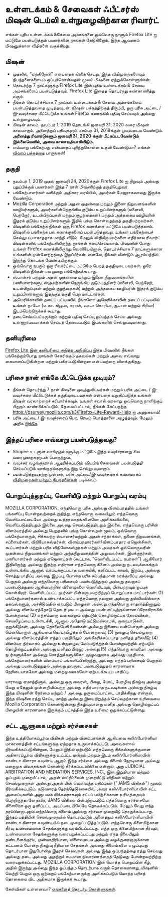 # உள்ளடக்கம் & சேவைகள் ஃபீட்சர்ஸ் மிஷன் டெய்லி உள்நுழைவிற்கான ரிவார்ட்
எங்கள் புதிய உள்ளடக்கம் &சேவை அம்சங்களை ஒவ்வொரு நாளும் Firefox Lite ஐ மட்டுமே பயன்படுத்தும் பயனர்களை நாங்கள் தேடுகிறோம். இந்த ஆவணம் மிஷனுக்கான விதிகளை வகுக்கிறது.

## மிஷன்
* முதலில், “ஏற்கிறேன்” என்பதைக் கிளிக் செய்து, இந்த விதிமுறைகளையும் நிபந்தனைகளையும் ஒப்புக்கொள்வதன் மூலம் மிஷனை ஏற்றுக்கொள்ளுங்கள்.
* தொடர்ந்து 7 நாட்களுக்கு Firefox Lite இன் புதிய உள்ளடக்கம் & சேவை அம்சங்களைப் பயன்படுத்தவும். Firefox Lite இதைத் தொடர்ந்து கண்காணித்து வரும்.
* நீங்கள் தொடர்ச்சியாக 7 நாட்கள் உள்ளடக்கம் & சேவை அம்சங்களைப் பயன்படுத்துவதை முடித்தவுடன், மிஷன் பக்கத்திற்குத் திரும்பி, ஒரு பரிசு அட்டை / இ-வவுச்சரை மீட்டெடுக்க உங்கள் Firefox கணக்கில் பதிவு செய்யவும் அல்லது உள்நுழையவும்.
* மிஷன் காலம். நவம்பர் 1, 2019 தொடங்கி ஜனவரி 31, 2020 வரை மிஷன் காலமாகும். அனைத்துப் பதிவுகளும் டிசம்பர் 31, 2019க்குள் முடிவடைய வேண்டும். **அனைத்து ரிவார்டுகளும் ஜனவரி 31, 2020 க்குள் மீட்கப்படவேண்டும் இல்லையெனில், அவை காலாவதியாகிவிடும்.**
* எவ்வாறு பங்கேற்பது என்பதைப் புரிந்துகொள்ள உதவி வேண்டுமா? எங்கள் [விவரப் பக்கத்தை](https://support.mozilla.org/kb/firefox-lite-reward-program) பாருங்கள்!

## தகுதி
* நவம்பர் 1, 2019 முதல் ஜனவரி 24, 2020க்குள் Firefox Lite ஐ நிறுவும் அல்லது புதுப்பிக்கும் பயனர்கள் இந்த 7 நாள் மிஷனிற்குத் தகுதிபெறுவர்.
* பங்கேற்பாளர்கள் வசிக்கும் அதிகார வரம்பில், அவர்கள் மேஜராகவாவது இருக்க வேண்டும்.
* Mozilla Corporation மற்றும் அதன் முதன்மை மற்றும் இணை நிறுவனங்களின் ஊழியர்களும், அவர்களின்நெருங்கிய குடும்ப உறுப்பினர்களும் (மனைவி, பெற்றோர், உடன்பிறப்புகள் மற்றும் குழந்தைகள்) மற்றும் அத்தகைய ஊழியரின் இதரக் குடும்ப உறுப்பினர்களும் இதில் பங்கு கொள்வதற்குத் தகுதியற்றவர்கள்.
* மிஷனில் பங்கேற்க நீங்கள் ஒரு Firefox கணக்கை மட்டுமே பயன்படுத்தலாம். மிஷனில் பங்கேற்க பல கணக்குகளைப் பயன்படுத்துவது, உங்கள் பங்கேற்பைச் செல்லுபடியாகாததாக மாற்றி விடும். மேலும் விதிமீருபவர்களை எதிர்கால ரிவார்ட் மிஷன்களில் பங்கேற்பதிலிருந்து நாங்கள் தடைசெய்யலாம். மிஷனின் போது உங்கள் Firefox கணக்கிலிருந்து வெளியேறினால், தொடர்ச்சியாக 7 நாட்களுக்கான உங்களின் முன்னேற்றத்தை இழப்பீர்கள். எனவே, நீங்கள் மீண்டும் ஆரம்பத்தில் இருந்து தொடங்க வேண்டியிருக்கும்.
* ஒவ்வொரு நபரும் ஒரு ரிவார்ட்டை மட்டுமே பெறத் தகுதியுடையவர்கள். ஒரே மிஷனில் நீங்கள் பல முறை பங்கேற்கக்கூடாது.
* ஸ்பான்சர் மற்றும் அதன் முதன்மை மற்றும் இணை நிறுவனங்களின் பணியாளர்களுடன்அவர்களின் நெருங்கிய குடும்பத்தினர் (மனைவி, பெற்றோர், உடன்பிறப்புகள் மற்றும் குழந்தைகள்) மற்றும் அத்தகைய ஊழியரின் இதரக் குடும்ப உறுப்பினர்களும் இதற்குத் தகுதி பெற மாட்டார்கள்.
* அமெரிக்காவின் தடைப் பட்டியலில் நீங்களோ அமெரிக்காவின் தடைப் பட்டியலில் உங்கள் நாடோ (எ.கா. கியூபா, ஈரான், வாடா கொரியா, சூடான் மற்றும் சிரியா) இடம்பெற்றிருக்கக் கூடாது.
* தடைசெய்யப்பட்டிருக்கும் மற்றும் பதிவு செய்ய,ஒப்பந்தம் செய்ய அல்லது உள்ளூர்மயமாக்கல் செய்யத் தேவைப்படும் இடங்களில் செல்லுபடியாகாது.

## தனியுரிமை
[Firefox Lite இன் தனியுரிமை குறித்த அறிவிப்பு](https://www.mozilla.org/privacy/firefox-lite/) இந்த மிஷனில் நீங்கள் பங்கேற்கும்போது நாங்கள் சேகரிக்கும் தகவல்கள் மற்றும் அவை எவ்வாறு கையாளப்படுகின்றன மற்றும் பகிரப்படுகின்றன என்பவற்றை விளக்குகிறது.

## பரிசை நான் எங்கே மீட்டெடுக்க முடியும்?
* நீங்கள் தொடர்ந்து 7 நாள் மிஷனை முடித்துவிட்டீர்கள் மற்றும் பரிசு அட்டை / இ-வவுச்சரை மீட்டெடுக்கத் தகுதியுடையவர்கள் என்பதை உறுதிப்படுத்த உங்கள் மிஷன் வரலாற்றைச் சரிபார்க்கவும். உங்கள் சவால் வரலாறு ஒவ்வொரு நாளிற்குப் பிறகும் காண்பிக்கப்படும். தேவைப்பட்டால், நீங்கள் கேட்பதற்கு https://qsurvey.mozilla.com/s3/Firefox-Lite-Reward-Help ஐ அணுகலாம்!
* பரிசு அட்டை / இ-வவுச்சரைப் பெற, ரெடீம் பொத்தானை அழுத்தவும். மேலும் அறிக  [இங்கே](https://support.mozilla.org/kb/firefox-lite-reward-program).

## இந்தப் பரிசை எவ்வாறு பயன்படுத்துவது?
* Shopee உடனான வாங்குதல்களுக்கு மட்டுமே இந்த வவுச்சரானது சில வரைமுறைகளுடன் பொருந்தும்.
* வவுச்சர் வழங்குநரால் ஆதரிக்கப்படும் ஷிப்பிங் சேவைகள் பயன்படுத்தி செய்யப்படும் வாங்குதல்களுக்கு இது செல்லுபடியாகும்.
* பயன்படுத்துவதற்கு முன்னர், பரிசு அட்டை/இ-வவுச்சரைக் கவனமாகப் [விதிமுறைகள் மற்றும் நிபந்தனைகள்](https://shopee.co.id/m/Mozilla-Voucher-Diskon-15RB) படிக்கவும்.

## பொறுப்புத்துறப்பு, வெளியீடு மற்றும் பொறுப்பு வரம்பு

MOZILLA CORPORATION, எந்தவொரு பரிசு அல்லது விளம்பரத்தில் உங்கள் பங்களிப்பு போன்றவற்றைக் குறித்து, எந்தவொரு வகையிலும் எந்தவொரு வெளிப்பாட்டையோ அல்லது உத்தரவாதங்களையோ அளிக்கவில்லை, வெளிப்படுத்தியதும் இல்லை அல்லது செயல்படுத்தியதும் இல்லை. எந்தவொரு பரிசின் விளம்பரத்தில் அல்லது பெறுதலில் பங்கு கொள்வதன் மூலம், ஒவ்வொரு பங்கேற்பாளரும், சிக்கலற்ற ஸ்பான்சர்மற்றும் அதன் சந்தாக்கள், துணை நிறுவனங்கள், சப்ளையர்கள், விநியோகஸ்தர்கள், விளம்பரதாரர்கள்/விளம்பரதார ஏஜென்சிகள், கூட்டளர்கள் மற்றும் பரிசு விநியோகஸ்தர்கள் மற்றும் அவர்கள் ஒவ்வொருவரின் முதன்மை நிறுவனங்கள் மற்றும் அந்தநிறுவனத்தின் அலுவலர்கள், இயக்குநர்கள், பணியாளர்கள் மற்றும் ஏஜெண்ட்கள் (கூட்டாக, “வெளியிடப்பட்ட நபர்கள்”) ஆகியோர் இதிலிருந்து அல்லது இதற்கு எதிரான எந்தவொரு கிளைம் அல்லது நடவடிக்கைக்கும் உள்ளடங்கிய ஆனால் வரம்புக்குட்படாத வகையில், தனிப்பட்ட காயம், இறப்பு, அல்லது சொத்து பாதிப்பு அல்லது இழப்பு, போன்ற பரிசு சம்பந்தமான ஊக்குவிப்பு அல்லது பெறுதல் அல்லது எந்தவொரு பரிசையும் பயன்படுத்துதல் அல்லது தவறாகப் பயன்படுத்துதல் ஆகியவற்றின் விளைவுகளை வெளியிடவும், பின்பற்றவும் ஒப்புக் கொள்கிறார். வெளியிடப்பட்ட நபர்கள் பின்வருபவற்றிற்குப் பொறுப்பாக மாட்டார்கள்: (1) பங்கேற்பாளர்களால் உண்டாக்கப்பட்ட எந்தவொரு தவறான அல்லது துல்லியமில்லாத தகவல்களும், அச்சிடுவதில் ஏற்படும் பிழைகள் அல்லது எந்தவொரு சாதனத்தினாலும் அல்லது விளம்பரத்தோடு தொடர்புடைய அல்லது பயன்பாட்டிற்குல்ளான ப்ரோகிராமிங் போன்றவை; (2) எந்தவொரு வகையிலும் ஏற்படும் தொழில்நுட்பத் தோல்விகள், செயலிழப்பை உள்ளடக்கி, ஆனால் அதோடு மட்டுமல்லாமல், குறைபாடுகள், குறுக்கீடுகள், அல்லது தொலைபேசி லைன்கள் அல்லது இணைய வன்பொருள் அல்லது மென்பொருள் ஆகியவை தொடர்பிழத்தல் போன்றவை; (3) நுழைவு செயல்முறை அல்லது விளம்பரத்தின் எந்தப் பகுதியிலும் அங்கீகரிக்கப்படாத மனிதத் தலையீடு; (4) விளம்பர நிர்வாகம் அல்லது உள்நுழைவு மேம்படுத்துதல் போன்றவற்றில் ஏற்படும் தொழில்நுட்பத்தின் அல்லது மனிதப் பிழை; அல்லது (5) எந்தவொரு காயமோ அல்லது நபர்களுக்கோ அல்லது சொத்துக்களுக்கோ, முழுவதுமாக அல்லது பகுதியாக, பங்கேற்பாளர்களின் விளம்பரப் பங்களிப்பிலிருந்து, அல்லது எந்தப் பரிசையும் பெறுதல் அல்லது பயன்படுத்துதல் அல்லது தவறாகப் பயன்படுத்துதல் காரணமாக நேரிடையாகவோ அல்லது மறைமுகமாகவோ ஏற்படக்கூடிய பாதிப்பு.

யாராவது ஏமாற்றினால், அல்லது ஒரு வைரஸ், பிழை, போட், பேரழிவு நிகழ்வு அல்லது வேறு ஏதேனும் முன்னறிவிப்பற்ற அல்லது எதிர்பாராத நடவடிக்கை அல்லது நிகழ்வு இந்த மிஷனின் நேர்மை மற்றும் / அல்லது ஒருமைப்பாட்டை பாதிக்கிறது என்றால், இந்த மிஷனை ரத்து செய்ய, மாற்ற அல்லது இடைநிறுத்தம் செய்வதற்கான உரிமையை Mozilla Corporation கொண்டுள்ளது.நிகழ்வுவானது மனித அல்லது தொழில்நுட்பப் பிழையின் காரணமாக இருக்கும் பட்சத்தில் இந்த உரிமை ஒதுக்கப்பட்டுள்ளது.

## சட்ட ஆளுகை மற்றும் சர்ச்சைகள்

இந்த உத்தியோகப்பூர்வ விதிகள் மற்றும் விளம்பரங்கள் ஆகியவை கலிஃபோர்னியா மாகாணத்தின் சட்டங்களுக்கு ஏற்றதாக உருவாக்கப்பட்டு, அவைகளால் நிர்வகிக்கப்படுகின்றன. மேலும் இதில் ஏற்படும் எந்தவொரு சிக்கல்களுக்குமான அதிகாரப்பூர்வ விதிகளுக்கு உட்பட்ட மன்றம் மற்றும் இடம் கலிஃபோர்னியாவின் சாண்டா கிளாரா கவுண்டி ஆகும் இந்த சர்ச்சை அல்லது கிளைம் நேரடியான அல்லது மறைமுக விவாதங்கள் கொண்டு தீர்க்கப்படவில்லை என்றால், அது JUDICIAL ARBITRATION AND MEDIATION SERVICES, INC., இன் இறுதியான மற்றும் ஒப்புதல் முறையீட்டால், அதன் ஸ்ட்ரீம்லைன் முறையீட்டு விதிகள் மற்றும் செயல்முறைகள் அல்லது அதன் பின் வெளிவந்த பதிப்புகள் ("JAMS விதிகள்") மூலம் நிர்வகிக்கப்படும். நடுவரைத் தேர்ந்தெடுக்கையில், அவர் கலிஃபோர்னியாவின் சட்ட அமைப்புகளில் அனுபவம் மிக்கவராகவும் சட்டப் பயிற்சிக்கான உரிமத்தையும் பெற்றிருந்தாலே தவிர, JAMS விதிகள் பின்பற்றப்படும்.எந்தவொரு சர்ச்சையோ கிளைமோ ஒரு தனிப்பட்ட அடிப்படையிலேயே தொகுக்கப்படும். மேலும் வேறு எந்த தரப்பினருடனும் எந்தவொரு கிளைம் அல்லது சர்ச்சை முறையீடு தொகுக்கப்படாது. இந்தப் பத்தியின் செயல்முறையில் தொடரப்படும் அனைத்தும் கலிஃபோர்னியாவின் சாண்டா கிளாரா கவுண்டியில் நடைமுறைப் படுத்தப்படும். எந்தவொரு கிளைமிற்கான தீர்வு உண்மையான சேதங்களுக்கு வரம்பிடப்பட்டது. எந்த ஒரு கிளைமிற்கான தீர்வும், உண்மையான சேதங்களுக்கு வரையறுக்கப்பட்டது மற்றும் எந்த நிலையிலும் தண்டனைக்குரிய, முன்மாதிரியான, விளைவுடைய அல்லது வழக்குரைஞருக்கான கட்டணம் போன்ற நிகழ்வு ரீதியான சேதங்கள் அல்லது கிளைம்களை எழுப்புவது தொடர்பான இதுபோன்ற இதரச் செலவுகள் அல்லது இந்த ஒப்பந்தத்தை ரத்து செய்வது அல்லது தடை அல்லது அதற்குச் சமமான நிவாரணத்தைத் தேடுவது போன்றவற்றிற்கு வரையறுக்கப்பட்டது. MOZILLA CORPORATION இன் மொத்த பொறுப்பின் கீழ், அதில் இருந்து அல்லது இந்த ஒப்பந்தம் தொடர்பாக வரும் தொகையானது, மிஷனில் வெற்றி பெறும் ஒரு ஒற்றைப் பங்கேற்பாளருக்கு அளிக்கப்படும் மொத்த பரிசுத் தொகையை விட அதிகமாக இருக்கக் கூடாது.

கேள்விகள் உள்ளனவா? [எங்களைத் தொடர்பு கொள்ளுங்கள்](https://qsurvey.mozilla.com/s3/Firefox-Lite-Reward-Help).
